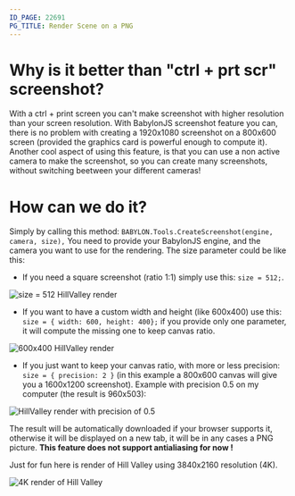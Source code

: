 ```yaml
---
ID_PAGE: 22691
PG_TITLE: Render Scene on a PNG
---
```

# Why is it better than "ctrl + prt scr" screenshot?

With a ctrl + print screen you can't make screenshot with higher resolution than your screen resolution. With BabylonJS screenshot feature you can, there is no problem with creating a 1920x1080 screenshot on a 800x600 screen (provided the graphics card is powerful enough to compute it).
Another cool aspect of using this feature, is that you can use a non active camera to make the screenshot, so you can create many screenshots, without switching beetween your different cameras!

# How can we do it?

Simply by calling this method: `BABYLON.Tools.CreateScreenshot(engine, camera, size),`
You need to provide your BabylonJS engine, and the camera you want to use for the rendering.
The size parameter could be like this:

* If you need a square screenshot (ratio 1:1) simply use this: `size = 512;`.

![size = 512 HillValley render](http://pix.keuse.fr/images/screencdc.png)

* If you want to have a custom width and height (like 600x400) use this: `size = { width: 600, height: 400};` if you provide only one parameter, it will compute the missing one to keep canvas ratio.

![600x400 HillValley render](http://pix.keuse.fr/images/screenvwv.png)

* If you just want to keep your canvas ratio, with more or less precision: `size = { precision: 2 }` (in this example a 800x600 canvas will give you a 1600x1200 screenshot).
Example with precision 0.5 on my computer (the result is 960x503):

![HillValley render with precision of 0.5](http://pix.keuse.fr/images/screenhsh.png)

The result will be automatically downloaded if your browser supports it, otherwise it will be displayed on a new tab, it will be in any cases a PNG picture. **This feature does not support antialiasing for now !**

Just for fun here is render of Hill Valley using 3840x2160 resolution (4K).

![4K render of Hill Valley](http://pix.keuse.fr/images/screenjqj.jpg)